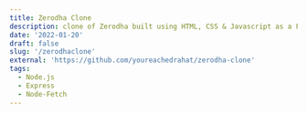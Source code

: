 ```yaml
---
title: Zerodha Clone
description: clone of Zerodha built using HTML, CSS & Javascript as a Front-end. It's not an exact replica, and it doesn't have all the features of Zerodha does.
date: '2022-01-20'
draft: false
slug: '/zerodhaclone'
external: 'https://github.com/youreachedrahat/zerodha-clone'
tags:
  - Node.js
  - Express
  - Node-Fetch
---
```

